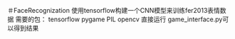 ＃FaceRecognization
使用tensorflow构建一个CNN模型来训练fer2013表情数据
需要的包：
tensorflow
pygame
PIL
opencv
直接运行 game_interface.py可以得到结果
